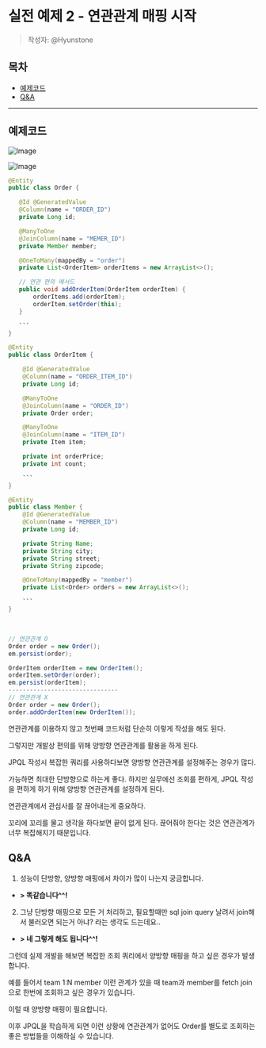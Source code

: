 # 실전 예제 2 - 연관관계 매핑 시작
> 작성자: @Hyunstone

## 목차
 - [예제코드](#예제코드)
 - [Q&A](#Q&A)
 ---

 ## 예제코드
![Image](https://github.com/luke0408/study_for_jpa_basic/assets/110045522/729df6a5-4d10-4616-91c0-1af90f595169)


![Image](https://github.com/luke0408/study_for_jpa_basic/assets/110045522/dbc0b85d-1bd0-45c2-b638-968531a0b4aa)

 ``` java
 @Entity
public class Order {

    @Id @GeneratedValue
    @Column(name = "ORDER_ID")
    private Long id;

    @ManyToOne
    @JoinColumn(name = "MEMER_ID")
    private Member member;

    @OneToMany(mappedBy = "order")
    private List<OrderItem> orderItems = new ArrayList<>();

    // 연관 편의 메서드
    public void addOrderItem(OrderItem orderItem) {
        orderItems.add(orderItem);
        orderItem.setOrder(this);
    }

    ```
}
 ```

``` java
@Entity
public class OrderItem {

    @Id @GeneratedValue
    @Column(name = "ORDER_ITEM_ID")
    private Long id;

    @ManyToOne
    @JoinColumn(name = "ORDER_ID")
    private Order order;

    @ManyToOne
    @JoinColumn(name = "ITEM_ID")
    private Item item;

    private int orderPrice;
    private int count;

    ```
}
```

``` java
@Entity
public class Member {
    @Id @GeneratedValue
    @Column(name = "MEMBER_ID")
    private Long id;

    private String Name;
    private String city;
    private String street;
    private String zipcode;

    @OneToMany(mappedBy = "member")
    private List<Order> orders = new ArrayList<>();

    ```
}
```
<br>

```java
// 연관관계 O
Order order = new Order();
em.persist(order);

OrderItem orderItem = new OrderItem();
orderItem.setOrder(order);
em.persist(orderItem);
-------------------------------
// 연관관계 X
Order order = new Order();
order.addOrderItem(new OrderItem());
```

연관관계를 이용하지 않고 첫번째 코드처럼 단순히 이렇게 작성을 해도 된다.

그렇지만 개발상 편의를 위해 양방향 연관관계를 활용을 하게 된다.

JPQL 작성시 복잡한 쿼리를 사용하다보면 양방향 연관관계를 설정해주는 경우가 많다.

가능하면 최대한 단방향으로 하는게 좋다.
하지만 실무에선 조회를 편하게, JPQL 작성을 편하게 하기 위해 양방향 연관관계를 설정하게 된다.

연관관계에서 관심사를 잘 끊어내는게 중요하다.

꼬리에 꼬리를 물고 생각을 하다보면 끝이 없게 된다. 끊어줘야 한다는 것은 연관관계가 너무 복잡해지기 때문입니다.

## Q&A

1) 성능이 단방향, 양방향 매핑에서 차이가 많이 나는지 궁금합니다.

- **> 똑같습니다^^!**

2) 그냥 단방향 매핑으로 모든 거 처리하고, 필요할때만 sql join query 날려서 join해서 불러오면 되는거 아냐? 라는 생각도 드는데요..

- **> 네 그렇게 해도 됩니다^^!**

그런데 실제 개발을 해보면 복잡한 조회 쿼리에서 양방향 매핑을 하고 싶은 경우가 발생합니다.

예를 들어서 team 1:N member 이런 관계가 있을 때 team과 member를 fetch join으로 한번에 조회하고 싶은 경우가 있습니다.

이럴 때 양방향 매핑이 필요합니다.

이후 JPQL을 학습하게 되면 이런 상황에 연관관계가 없어도 Order를 별도로 조회하는 좋은 방법들을 이해하실 수 있습니다.